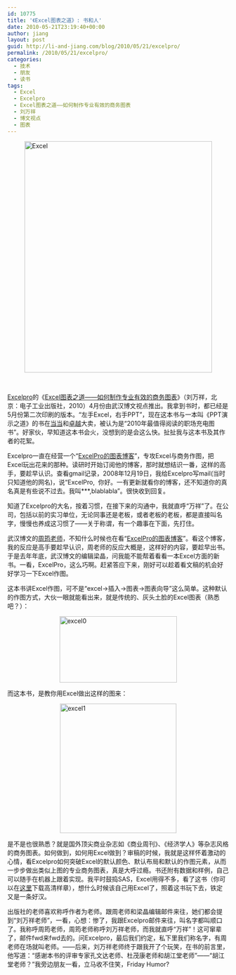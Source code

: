```yaml
---
id: 10775
title: '《Excel图表之道》: 书和人'
date: 2010-05-21T23:19:40+00:00
author: jiang
layout: post
guid: http://li-and-jiang.com/blog/2010/05/21/excelpro/
permalink: /2010/05/21/excelpro/
categories:
  - 技术
  - 朋友
  - 读书
tags:
  - Excel
  - Excelpro
  - Excel图表之道——如何制作专业有效的商务图表
  - 刘万祥
  - 博文视点
  - 图表
---
```

[<img style="border-right-width: 0px; display: block; float: none; border-top-width: 0px; border-bottom-width: 0px; margin-left: auto; border-left-width: 0px; margin-right: auto" title="Excel" border="0" alt="Excel" src="http://li-and-jiang.com/blog/wp-content/uploads/2010/05/excel-thumb.jpg" width="427" height="527" />](http://li-and-jiang.com/blog/wp-content/uploads/2010/05/excel.jpg) 

&#160;

[Excelpro](http://excelpro.blog.sohu.com/)的《[Excel图表之道——如何制作专业有效的商务图表](http://book.douban.com/subject/4326057/)》（刘万祥，北京：电子工业出版社，2010）4月份由武汉博文视点推出。我拿到书时，都已经是5月份第二次印刷的版本。“左手Excel，右手PPT”，现在这本书与一本叫《PPT演示之道》的书在[当当](http://product.dangdang.com/product.aspx?product_id=20815051)和[卓越](http://www.amazon.cn/mn/detailApp/ref=sr_1_1?_encoding=UTF8&s=books&qid=1271211421&asin=B003FFEK8A&sr=8-1&source=tjfx-23)大卖，被认为是“2010年最值得阅读的职场充电图书”。好家伙，早知道这本书会火，没想到的是会这么快。扯扯我与这本书及其作者的花絮。

Excelpro一直在经营一个“[ExcelPro的图表博客](http://excelpro.blog.sohu.com/)”，专攻Excel与商务作图，把Excel玩出花来的那种。读研时开始订阅他的博客，那时就想结识一番，这样的高手，要趁早认识。查看gmail记录，2008年12月19日，我给Excelpro写mail(当时只知道他的网名)，说“ExcelPro,&#160; 你好。一有更新就看你的博客，还不知道你的真名真是有些说不过去。我叫\***,blablabla”。很快收到回复。

知道了Excelpro的大名，按着习惯，在接下来的沟通中，我就直呼“万祥”了。在公司，包括以前的实习单位，无论同事还是老板，或者老板的老板，都是直接叫名字，慢慢也养成这习惯了——关于称谓，有一个趣事在下面，先打住。

武汉博文的[周筠老师](http://yeka.blogbus.com/)，不知什么时候也在看“[ExcelPro的图表博客](http://excelpro.blog.sohu.com/)”。看这个博客，我的反应是高手要趁早认识，周老师的反应大概是，这样好的内容，要趁早出书。于是去年年底，武汉博文的编辑梁晶，问我能不能帮着看看一本Excel方面的新书。一看，ExcelPro，这么巧啊。赶紧答应下来，刚好可以趁着看文稿的机会好好学习一下Excel作图。

这本书讲Excel作图，可不是“excel->插入->图表->图表向导”这么简单。这种默认的作图方式，大伙一眼就能看出来，就是传统的、灰头土脸的Excel图表（熟悉吧？）：

[<img style="border-right-width: 0px; display: block; float: none; border-top-width: 0px; border-bottom-width: 0px; margin-left: auto; border-left-width: 0px; margin-right: auto" title="excel0" border="0" alt="excel0" src="http://li-and-jiang.com/blog/wp-content/uploads/2010/05/excel0-thumb.jpg" width="267" height="151" />](http://li-and-jiang.com/blog/wp-content/uploads/2010/05/excel0.jpg) 

而这本书，是教你用Excel做出这样的图来：

[<img style="border-right-width: 0px; display: block; float: none; border-top-width: 0px; border-bottom-width: 0px; margin-left: auto; border-left-width: 0px; margin-right: auto" title="excel1" border="0" alt="excel1" src="http://li-and-jiang.com/blog/wp-content/uploads/2010/05/excel1-thumb.png" width="265" height="295" />](http://li-and-jiang.com/blog/wp-content/uploads/2010/05/excel1.png) 

是不是也很熟悉？就是国外顶尖商业杂志如《商业周刊》、《经济学人》等杂志风格的商务图表。如何做到，如何用Excel做到？审稿的时候，我就是这样怀着激动的心情，看Excelpro如何突破Excel的默认颜色、默认布局和默认的作图元素，从而一步步做出类似上图的专业商务图表，真是大呼过瘾。书还附有数据和样例，自己可以随手在机器上跟着实现。我平时鼓捣SAS，Excel用得不多，看了这书（你可以在[这里](http://excelpro.blog.sohu.com/149707215.html)下载高清样章），想什么时候该自己用Excel了，照着这书玩下去，铁定又是一条好汉。

出版社的老师喜欢称呼作者为老师。跟周老师和梁晶编辑邮件来往，她们都会提到“刘万祥老师”，一看，心想：惨了，我跟Excelpro邮件来往，叫名字都叫顺口了。我称呼周筠老师，周筠老师称呼刘万祥老师，而我就直呼“万祥”！这可窜辈了，邮件fwd来fwd去的。问Excelpro，最后我们约定，私下里我们称名字，有周老师在场就叫老师。——后来，刘万祥老师终于跟我开了个玩笑，在书的前言里，他写道：“感谢本书的评审专家孔文达老师、杜茂康老师和胡江堂老师”——“胡江堂老师？”我旁边朋友一看，立马收不住笑，Friday Humor?